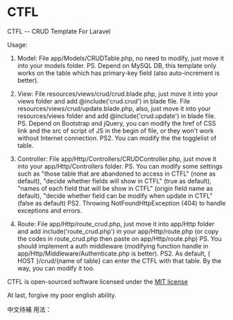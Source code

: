# CTFL
CTFL -- CRUD Template For Laravel

Usage:

1. Model: 
File app/Models/CRUDTable.php, no need to modify, just move it into your models folder.
PS. Depend on MySQL DB, this template only works on the table which has primary-key field (also auto-increment is better).

2. View:
File resources/views/crud/crud.blade.php, just move it into your views folder and add @include('crud.crud') in blade file.
File resources/views/crud/update.blade.php, also, just move it into your resources/views folder and add @include('crud.update') in blade file.
PS. Depend on Bootstrap and jQuery, you can modify the href of CSS link and the src of script of JS in the begin of file, or they won't work without Internet connection.
PS2. You can modify the the togglelist of table.

3. Controller:
File app/Http/Controllers/CRUDController.php, just move it into your app/Http/Controllers folder.
PS. You can modify some settings such as "those table that are abandoned to access in CTFL" (none as default), "decide whether fields will show in CTFL" (true as default), "names of each field that will be show in CTFL" (origin field name as default), "decide whether field can be modify when update in CTFL" (false as default)
PS2. Throwing NotFoundHttpException (404) to handle exceptions and errors.

4. Route:
File app/Http/route_crud.php, just move it into app/Http folder and add include('route_crud.php') in your app/Http/route.php (or copy the codes in route_crud.php then paste on app/Http/route.php)
PS. You should implement a auth middleware (modifying function handle in app/Http/Middleware/Authenticate.php is better).
PS2. As default, { HOST }/crud/{name of table} can enter the CTFL with that table. By the way, you can modify it too.

CTFL is open-sourced software licensed under the [MIT license](http://opensource.org/licenses/MIT)

At last, forgive my poor english ability.

中文待補
用法：
